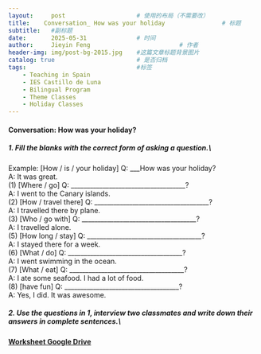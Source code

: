 ```yaml
---
layout:     post   				    # 使用的布局（不需要改）
title:    Conversation_ How was your holiday				# 标题 
subtitle:   #副标题
date:       2025-05-31 				# 时间
author:     Jieyin Feng 						# 作者
header-img: img/post-bg-2015.jpg 	#这篇文章标题背景图片
catalog: true 						# 是否归档
tags:								#标签
    - Teaching in Spain 
    - IES Castillo de Luna
    - Bilingual Program
    - Theme Classes
    - Holiday Classes
---
```


#### Conversation: How was your holiday?
##### 1. Fill the blanks with the correct form of asking a question.\
Example: [How / is / your holiday] Q: ___How was your holiday?\
                 A: It was great.\
(1) [Where / go] Q: ____________________________________?\
                               A: I went to the Canary islands.\
(2) [How / travel there] Q: ____________________________________?\
                                            A: I travelled there by plane.\
(3) [Who / go with] Q: ____________________________________?\
                                     A: I travelled alone.\
(5) [How long / stay] Q: ____________________________________?\
                                       A: I stayed there for a week.\
(6) [What / do] Q: ____________________________________?\
                             A: I went swimming in the ocean.\
(7) [What / eat] Q: ____________________________________?\
                              A: I ate some seafood. I had a lot of food.\
(8) [have fun] Q: ____________________________________?\
                          A: Yes, I did. It was awesome.

##### 2. Use the questions in 1, interview two classmates and write down their answers in complete sentences.\

#### [Worksheet Google Drive](https://docs.google.com/document/d/1eUsMoehnyNTc8DPrsA6eLY9VGR5vnrxA/edit?usp=sharing&ouid=103086183032334531092&rtpof=true&sd=true)
